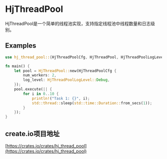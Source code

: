 # HjThreadPool

HjThreadPool是一个简单的线程池实现，支持指定线程池中线程数量和日志级别。

## Examples

```rust
use hj_thread_pool::{HjThreadPoolCfg, HjThreadPool, HjThreadPoolLogLevel};

fn main() {
    let pool = HjThreadPool::new(HjThreadPoolCfg {
        num_workers: 2,
        log_level: HjThreadPoolLogLevel::Debug,
    });
    pool.execute(|| {
        for i in 0..10 {
            println!("Task 1: {}", i);
            std::thread::sleep(std::time::Duration::from_secs(1));
        }
    });
}
```

## create.io项目地址

[https://crates.io/crates/hj_thread_pool](https://crates.io/crates/hj_thread_pool)